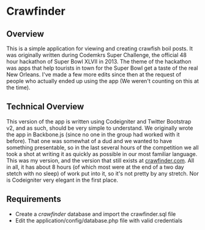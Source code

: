 # Crawfinder

## Overview
This is a simple application for viewing and creating crawfish boil posts.
It was originally written during Codemkrs Super Challenge, the official 48 hour hackathon 
of Super Bowl XLVII in 2013. The theme of the hackathon was apps that help tourists in town 
for the Super Bowl get a taste of the real New Orleans. I've made a few more edits since then 
at the request of people who actually ended up using the app (We weren't counting on this at the time).

## Technical Overview
This version of the app is written using Codeigniter and Twitter Bootstrap v2, and as such, should be very simple to understand. 
We originally wrote the app in Backbone.js (since no one in the group had worked with it before). That 
one was somewhat of a dud and we wanted to have something presentable, so in the last several hours of the 
competition we all took a shot at writing it as quickly as possible in our most familiar language. This was 
my version, and the version that still exists at [crawfinder.com](http://crawfinder.com). All in all, it has 
about 8 hours (of which most were at the end of a two day stetch with no sleep) of work put into it, so it's 
not pretty by any stretch. Nor is Codeigniter very elegant in the first place.

## Requirements
*   Create a *crawfinder* database and import the crawfinder.sql file
*   Edit the application/config/database.php file with valid credentials
